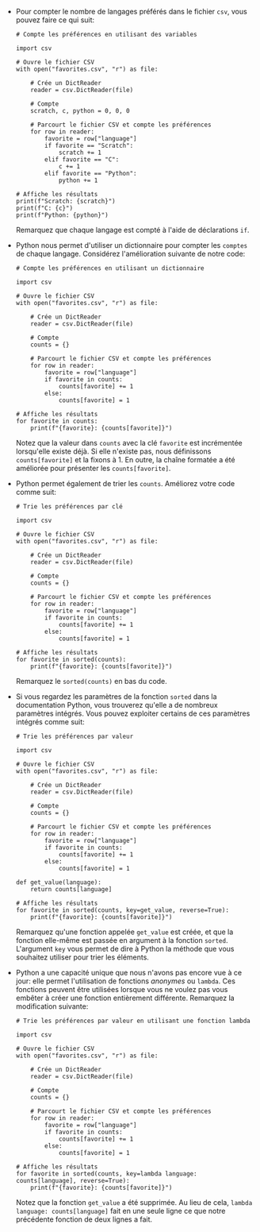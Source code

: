*   Pour compter le nombre de langages préférés dans le fichier `csv`, vous pouvez faire ce qui suit:
    
        # Compte les préférences en utilisant des variables
        
        import csv
        
        # Ouvre le fichier CSV
        with open("favorites.csv", "r") as file:
        
            # Crée un DictReader
            reader = csv.DictReader(file)
        
            # Compte
            scratch, c, python = 0, 0, 0
        
            # Parcourt le fichier CSV et compte les préférences
            for row in reader:
                favorite = row["language"]
                if favorite == "Scratch":
                    scratch += 1
                elif favorite == "C":
                    c += 1
                elif favorite == "Python":
                    python += 1
        
        # Affiche les résultats
        print(f"Scratch: {scratch}")
        print(f"C: {c}")
        print(f"Python: {python}")
        
    
    Remarquez que chaque langage est compté à l'aide de déclarations `if`.
    
*   Python nous permet d'utiliser un dictionnaire pour compter les `comptes` de chaque langage. Considérez l'amélioration suivante de notre code:
    
        # Compte les préférences en utilisant un dictionnaire
        
        import csv
        
        # Ouvre le fichier CSV
        with open("favorites.csv", "r") as file:
        
            # Crée un DictReader
            reader = csv.DictReader(file)
        
            # Compte
            counts = {}
        
            # Parcourt le fichier CSV et compte les préférences
            for row in reader:
                favorite = row["language"]
                if favorite in counts:
                    counts[favorite] += 1
                else:
                    counts[favorite] = 1
        
        # Affiche les résultats
        for favorite in counts:
            print(f"{favorite}: {counts[favorite]}")
        
    
    Notez que la valeur dans `counts` avec la clé `favorite` est incrémentée lorsqu'elle existe déjà. Si elle n'existe pas, nous définissons `counts[favorite]` et la fixons à 1. En outre, la chaîne formatée a été améliorée pour présenter les `counts[favorite]`.
    
*   Python permet également de trier les `counts`. Améliorez votre code comme suit:
    
        # Trie les préférences par clé
        
        import csv
        
        # Ouvre le fichier CSV
        with open("favorites.csv", "r") as file:
        
            # Crée un DictReader
            reader = csv.DictReader(file)
        
            # Compte
            counts = {}
        
            # Parcourt le fichier CSV et compte les préférences
            for row in reader:
                favorite = row["language"]
                if favorite in counts:
                    counts[favorite] += 1
                else:
                    counts[favorite] = 1
        
        # Affiche les résultats
        for favorite in sorted(counts):
            print(f"{favorite}: {counts[favorite]}")
        
    
    Remarquez le `sorted(counts)` en bas du code.
    
*   Si vous regardez les paramètres de la fonction `sorted` dans la documentation Python, vous trouverez qu'elle a de nombreux paramètres intégrés. Vous pouvez exploiter certains de ces paramètres intégrés comme suit:
    
        # Trie les préférences par valeur
        
        import csv
        
        # Ouvre le fichier CSV
        with open("favorites.csv", "r") as file:
        
            # Crée un DictReader
            reader = csv.DictReader(file)
        
            # Compte
            counts = {}
        
            # Parcourt le fichier CSV et compte les préférences
            for row in reader:
                favorite = row["language"]
                if favorite in counts:
                    counts[favorite] += 1
                else:
                    counts[favorite] = 1
        
        def get_value(language):
            return counts[language]
        
        # Affiche les résultats
        for favorite in sorted(counts, key=get_value, reverse=True):
            print(f"{favorite}: {counts[favorite]}")
        
    
    Remarquez qu'une fonction appelée `get_value` est créée, et que la fonction elle-même est passée en argument à la fonction `sorted`. L'argument `key` vous permet de dire à Python la méthode que vous souhaitez utiliser pour trier les éléments.
    
*   Python a une capacité unique que nous n'avons pas encore vue à ce jour: elle permet l'utilisation de fonctions _anonymes_ ou `lambda`. Ces fonctions peuvent être utilisées lorsque vous ne voulez pas vous embêter à créer une fonction entièrement différente. Remarquez la modification suivante:
    
        # Trie les préférences par valeur en utilisant une fonction lambda
        
        import csv
        
        # Ouvre le fichier CSV
        with open("favorites.csv", "r") as file:
        
            # Crée un DictReader
            reader = csv.DictReader(file)
        
            # Compte
            counts = {}
        
            # Parcourt le fichier CSV et compte les préférences
            for row in reader:
                favorite = row["language"]
                if favorite in counts:
                    counts[favorite] += 1
                else:
                    counts[favorite] = 1
        
        # Affiche les résultats
        for favorite in sorted(counts, key=lambda language: counts[language], reverse=True):
            print(f"{favorite}: {counts[favorite]}")
        
    
    Notez que la fonction `get_value` a été supprimée. Au lieu de cela, `lambda language: counts[language]` fait en une seule ligne ce que notre précédente fonction de deux lignes a fait.